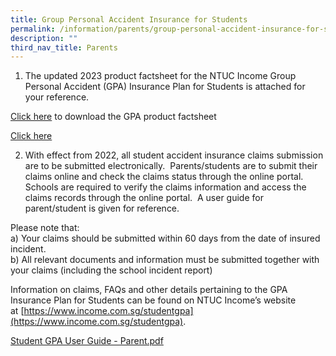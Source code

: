 ```yaml
---
title: Group Personal Accident Insurance for Students
permalink: /information/parents/group-personal-accident-insurance-for-students/
description: ""
third_nav_title: Parents
---
```

1) The updated 2023 product factsheet for the NTUC Income Group Personal Accident (GPA) Insurance Plan for Students is attached for your reference.

[Click here]() to download the GPA product factsheet

[Click here](/files/Student%20GPA%20User%20Guide%20-%20Parent.pdf)

2) With effect from 2022, all student accident insurance claims submission are to be submitted electronically.  Parents/students are to submit their claims online and check the claims status through the online portal. Schools are required to verify the claims information and access the claims records through the online portal.  A user guide for parent/student is given for reference.

Please note that: <br>
a) Your claims should be submitted within 60 days from the date of insured incident. <br>
b) All relevant documents and information must be submitted together with your claims (including the school incident report)

Information on claims, FAQs and other details pertaining to the GPA Insurance Plan for Students can be found on NTUC Income’s website at [https://www.income.com.sg/studentgpa](https://www.income.com.sg/studentgpa).  
  
[Student GPA User Guide - Parent.pdf](/files/Student%20GPA%20User%20Guide%20-%20Parent.pdf)